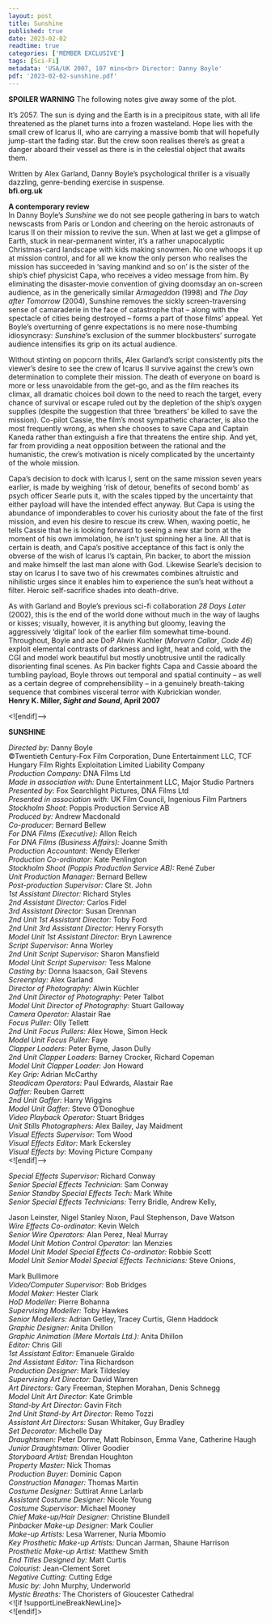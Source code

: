 ```yaml
---
layout: post
title: Sunshine
published: true
date: 2023-02-02
readtime: true
categories: ['MEMBER EXCLUSIVE']
tags: [Sci-Fi]
metadata: 'USA/UK 2007, 107 mins<br> Director: Danny Boyle'
pdf: '2023-02-02-sunshine.pdf'
---
```


**SPOILER WARNING** The following notes give away some of the plot.

It’s 2057. The sun is dying and the Earth is in a precipitous state, with all life threatened as the planet turns into a frozen wasteland. Hope lies with the small crew of Icarus II, who are carrying a massive bomb that will hopefully jump-start the fading star. But the crew soon realises there’s as great a danger aboard their vessel as there is in the celestial object that awaits them.

Written by Alex Garland, Danny Boyle’s psychological thriller is a visually dazzling, genre-bending exercise in suspense.  
**bfi.org.uk**  

**A contemporary review**   
In Danny Boyle’s _Sunshine_ we do not see people gathering in bars to watch newscasts from Paris or London and cheering on the heroic astronauts of Icarus II on their mission to revive the sun. When at last we get a glimpse of Earth, stuck in near-permanent winter, it’s a rather unapocalyptic Christmas-card landscape with kids making snowmen. No one whoops it up at mission control, and for all we know the only person who realises the mission has succeeded in ‘saving mankind and so on’ is the sister of the ship’s chief physicist Capa, who receives a video message from him. By eliminating the disaster-movie convention of giving doomsday an on-screen audience, as in the generically similar _Armageddon_ (1998) and _The Day after Tomorrow_ (2004), Sunshine removes the sickly screen-traversing sense of camaraderie in the face of catastrophe that – along with the spectacle of cities being destroyed – forms a part of those films’ appeal. Yet Boyle’s overturning of genre expectations is no mere nose-thumbing idiosyncrasy: _Sunshine_’s exclusion of the summer blockbusters’ surrogate audience intensifies its grip on its actual audience.

Without stinting on popcorn thrills, Alex Garland’s script consistently pits the viewer’s desire to see the crew of Icarus II survive against the crew’s own determination to complete their mission. The death of everyone on board is more or less unavoidable from the get-go, and as the film reaches its climax, all dramatic choices boil down to the need to reach the target, every chance of survival or escape ruled out by the depletion of the ship’s oxygen supplies (despite the suggestion that three ‘breathers’ be killed to save the mission). Co-pilot Cassie, the film’s most sympathetic character, is also the most frequently wrong, as when she chooses to save Capa and Captain Kaneda rather than extinguish a fire that threatens the entire ship. And yet, far from providing a neat opposition between the rational and the humanistic, the crew’s motivation is nicely complicated by the uncertainty of the whole mission.

Capa’s decision to dock with Icarus I, sent on the same mission seven years earlier, is made by weighing ‘risk of detour, benefits of second bomb’ as psych officer Searle puts it, with the scales tipped by the uncertainty that either payload will have the intended effect anyway. But Capa is using the abundance of imponderables to cover his curiosity about the fate of the first mission, and even his desire to rescue its crew. When, waxing poetic, he tells Cassie that he is looking forward to seeing a new star born at the moment of his own immolation, he isn’t just spinning her a line. All that is certain is death, and Capa’s positive acceptance of this fact is only the obverse of the wish of Icarus I’s captain, Pin backer, to abort the mission and make himself the last man alone with God. Likewise Searle’s decision to stay on Icarus I to save two of his crewmates combines altruistic and nihilistic urges since it enables him to experience the sun’s heat without a filter. Heroic self-sacrifice shades into death-drive.

As with Garland and Boyle’s previous sci-fi collaboration _28 Days Later_ (2002), this is the end of the world done without much in the way of laughs or kisses; visually, however, it is anything but gloomy, leaving the aggressively ‘digital’ look of the earlier film somewhat time-bound. Throughout, Boyle and ace DoP Alwin Kuchler (_Morvern Callar_, _Code 46_) exploit elemental contrasts of darkness and light, heat and cold, with the CGI and model work beautiful but mostly unobtrusive until the radically disorienting final scenes. As Pin backer fights Capa and Cassie aboard the tumbling payload, Boyle throws out temporal and spatial continuity – as well as a certain degree of comprehensibility – in a genuinely breath-taking sequence that combines visceral terror with Kubrickian wonder.  
**Henry K. Miller, _Sight and Sound_, April 2007**  

<![endif]-->

**SUNSHINE**

_Directed by:_ Danny Boyle  
©Twentieth Century-Fox Film Corporation, Dune Entertainment LLC, TCF Hungary Film Rights Exploitation Limited Liability Company  
_Production Company:_ DNA Films Ltd  
_Made in association with:_ Dune Entertainment LLC, Major Studio Partners  
_Presented by:_ Fox Searchlight Pictures, DNA Films Ltd  
_Presented in association with:_ UK Film Council, Ingenious Film Partners  
_Stockholm Shoot:_ Poppis Production Service AB  
_Produced by:_ Andrew Macdonald  
_Co-producer:_ Bernard Bellew  
_For DNA Films (Executive):_ Allon Reich  
_For DNA Films (Business Affairs):_ Joanne Smith  
_Production Accountant:_ Wendy Ellerker  
_Production Co-ordinator:_ Kate Penlington  
_Stockholm Shoot (Poppis Production Service AB):_ René Zuber  
_Unit Production Manager:_ Bernard Bellew  
_Post-production Supervisor:_ Clare St. John  
_1st Assistant Director:_ Richard Styles  
_2nd Assistant Director:_ Carlos Fidel  
_3rd Assistant Director:_ Susan Drennan  
_2nd Unit 1st Assistant Director:_ Toby Ford  
_2nd Unit 3rd Assistant Director:_ Henry Forsyth  
_Model Unit 1st Assistant Director:_ Bryn Lawrence  
_Script Supervisor:_ Anna Worley  
_2nd Unit Script Supervisor:_ Sharon Mansfield  
_Model Unit Script Supervisor:_ Tess Malone  
_Casting by:_ Donna Isaacson, Gail Stevens  
_Screenplay:_ Alex Garland  
_Director of Photography:_ Alwin Küchler  
_2nd Unit Director of Photography:_ Peter Talbot  
_Model Unit Director of Photography:_ Stuart Galloway  
_Camera Operator:_ Alastair Rae  
_Focus Puller:_ Olly Tellett  
_2nd Unit Focus Pullers:_ Alex Howe, Simon Heck  
_Model Unit Focus Puller:_ Faye  
_Clapper Loaders:_ Peter Byrne, Jason Dully  
_2nd Unit Clapper Loaders:_ Barney Crocker, Richard Copeman  
_Model Unit Clapper Loader:_ Jon Howard  
_Key Grip:_ Adrian McCarthy  
_Steadicam Operators:_ Paul Edwards, Alastair Rae  
_Gaffer:_ Reuben Garrett  
_2nd Unit Gaffer:_ Harry Wiggins  
_Model Unit Gaffer:_ Steve O’Donoghue  
_Video Playback Operator:_ Stuart Bridges  
_Unit Stills Photographers:_ Alex Bailey, Jay Maidment  
_Visual Effects Supervisor:_ Tom Wood  
_Visual Effects Editor:_ Mark Eckersley  
_Visual Effects by:_ Moving Picture Company  
<![endif]-->

_Special Effects Supervisor:_ Richard Conway  
_Senior Special Effects Technician:_ Sam Conway  
_Senior Standby Special Effects Tech:_ Mark White  
_Senior Special Effects Technicians:_ Terry Bridle, Andrew Kelly,

Jason Leinster, Nigel Stanley Nixon, Paul Stephenson, Dave Watson  
_Wire Effects Co-ordinator:_ Kevin Welch  
_Senior Wire Operators:_ Alan Perez, Neal Murray  
_Model Unit Motion Control Operator:_ Ian Menzies  
_Model Unit Model Special Effects Co-ordinator:_ Robbie Scott  
_Model Unit Senior Model Special Effects Technicians:_ Steve Onions,

Mark Bullimore  
_Video/Computer Supervisor:_ Bob Bridges  
_Model Maker:_ Hester Clark  
_HoD Modeller:_ Pierre Bohanna  
_Supervising Modeller:_ Toby Hawkes  
_Senior Modellers:_ Adrian Getley, Tracey Curtis, Glenn Haddock  
_Graphic Designer:_ Anita Dhillon  
_Graphic Animation (Mere Mortals Ltd.):_ Anita Dhillon  
_Editor:_ Chris Gill  
_1st Assistant Editor:_ Emanuele Giraldo  
_2nd Assistant Editor:_ Tina Richardson  
_Production Designer:_ Mark Tildesley  
_Supervising Art Director:_ David Warren  
_Art Directors:_ Gary Freeman, Stephen Morahan, Denis Schnegg  
_Model Unit Art Director:_ Kate Grimble  
_Stand-by Art Director:_ Gavin Fitch  
_2nd Unit Stand-by Art Director:_ Remo Tozzi  
_Assistant Art Directors:_ Susan Whitaker, Guy Bradley  
_Set Decorator:_ Michelle Day  
_Draughtsmen:_ Peter Dorme, Matt Robinson, Emma Vane, Catherine Haugh  
_Junior Draughtsman:_ Oliver Goodier  
_Storyboard Artist:_ Brendan Houghton  
_Property Master:_ Nick Thomas  
_Production Buyer:_ Dominic Capon  
_Construction Manager:_ Thomas Martin  
_Costume Designer:_ Suttirat Anne Larlarb  
_Assistant Costume Designer:_ Nicole Young  
_Costume Supervisor:_ Michael Mooney  
_Chief Make-up/Hair Designer:_ Christine Blundell  
_Pinbacker Make-up Designer:_ Mark Coulier  
_Make-up Artists:_ Lesa Warrener, Nuria Mbomio  
_Key Prosthetic Make-up Artists:_ Duncan Jarman, Shaune Harrison  
_Prosthetic Make-up Artist:_ Matthew Smith  
_End Titles Designed by:_ Matt Curtis  
_Colourist:_ Jean-Clement Soret  
_Negative Cutting:_ Cutting Edge  
_Music by:_ John Murphy, Underworld  
_Mystic Breaths:_ The Choristers of Gloucester Cathedral  
<![if !supportLineBreakNewLine]>  
<![endif]>
<!--stackedit_data:
eyJoaXN0b3J5IjpbMTExODA3MDUwNywtMzUxNzQxNzU3XX0=
-->